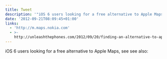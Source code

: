 ```yaml
---
title: Tweet
description: '"iOS 6 users looking for a free alternative to Apple Maps, see  see also: "'
date: '2012-09-21T08:09:45+01:00'
links:
  - 'http://m.maps.nokia.com'
  - >-
    http://unleashthephones.com/2012/09/20/finding-an-alternative-to-apple-maps-nokia-maps-on-mobile/
---
```

iOS 6 users looking for a free alternative to Apple Maps, see  see also: 
